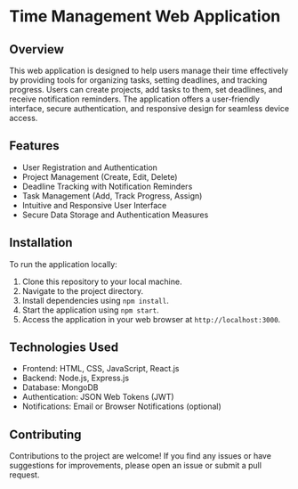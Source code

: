 # Time Management Web Application

## Overview
This web application is designed to help users manage their time effectively by providing tools for organizing tasks, setting deadlines, and tracking progress. Users can create projects, add tasks to them, set deadlines, and receive notification reminders. The application offers a user-friendly interface, secure authentication, and responsive design for seamless device access.

## Features
- User Registration and Authentication
- Project Management (Create, Edit, Delete)
- Deadline Tracking with Notification Reminders
- Task Management (Add, Track Progress, Assign)
- Intuitive and Responsive User Interface
- Secure Data Storage and Authentication Measures

## Installation
To run the application locally:
1. Clone this repository to your local machine.
2. Navigate to the project directory.
3. Install dependencies using `npm install`.
4. Start the application using `npm start`.
5. Access the application in your web browser at `http://localhost:3000`.

## Technologies Used
- Frontend: HTML, CSS, JavaScript, React.js
- Backend: Node.js, Express.js
- Database: MongoDB
- Authentication: JSON Web Tokens (JWT)
- Notifications: Email or Browser Notifications (optional)

## Contributing
Contributions to the project are welcome! If you find any issues or have suggestions for improvements, please open an issue or submit a pull request.

